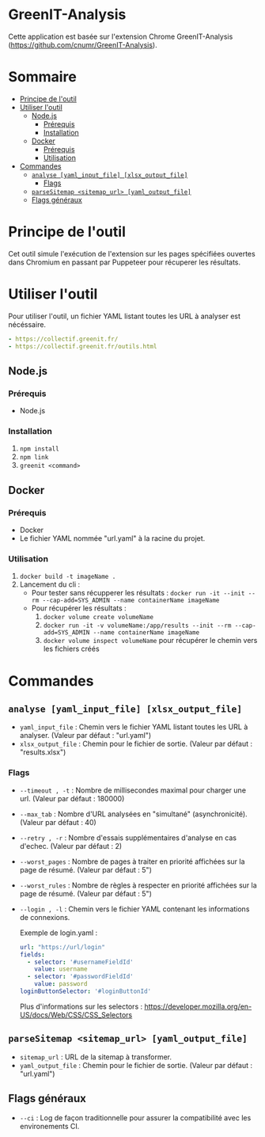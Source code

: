 # GreenIT-Analysis 
Cette application est basée sur l'extension Chrome GreenIT-Analysis (https://github.com/cnumr/GreenIT-Analysis).

# Sommaire
- [Principe de l'outil](#principe-de-loutil)
- [Utiliser l'outil](#utiliser-loutil)
  - [Node.js](#nodejs)
    - [Prérequis](#prérequis)
    - [Installation](#installation)
  - [Docker](#docker)
    - [Prérequis](#prérequis-1)
    - [Utilisation](#utilisation)
- [Commandes](#commandes)
  - [`analyse [yaml_input_file] [xlsx_output_file]`](#analyse-yaml_input_file-xlsx_output_file)
    - [Flags](#flags)
  - [`parseSitemap <sitemap_url> [yaml_output_file]`](#parsesitemap-sitemap_url-yaml_output_file)
  - [Flags généraux](#flags-généraux)

# Principe de l'outil
Cet outil simule l'exécution de l'extension sur les pages spécifiées ouvertes dans Chromium en passant par Puppeteer pour récuperer les résultats.

# Utiliser l'outil
Pour utiliser l'outil, un fichier YAML listant toutes les URL à analyser est nécéssaire.
```yaml
- https://collectif.greenit.fr/
- https://collectif.greenit.fr/outils.html
```

## Node.js

### Prérequis
 - Node.js

### Installation
1. `npm install`
2. `npm link`
3. `greenit <command>`

## Docker

### Prérequis
 - Docker
 - Le fichier YAML nommée "url.yaml" à la racine du projet.

### Utilisation
1. `docker build -t imageName .`
2. Lancement du cli :
    - Pour tester sans récupperer les résultats : `docker run -it --init --rm --cap-add=SYS_ADMIN --name containerName imageName`
    - Pour récupérer les résultats :
        1. `docker volume create volumeName`
        2. `docker run -it -v volumeName:/app/results --init --rm --cap-add=SYS_ADMIN --name containerName imageName`
        3. `docker volume inspect volumeName` pour récupérer le chemin vers les fichiers créés

# Commandes

## `analyse [yaml_input_file] [xlsx_output_file]`

- `yaml_input_file` : Chemin vers le fichier YAML listant toutes les URL à analyser. (Valeur par défaut : "url.yaml")
- `xlsx_output_file` : Chemin pour le fichier de sortie. (Valeur par défaut : "results.xlsx")

### Flags

- `--timeout , -t` : Nombre de millisecondes maximal pour charger une url. (Valeur par défaut : 180000)
- `--max_tab` : Nombre d'URL analysées en "simultané" (asynchronicité). (Valeur par défaut : 40)
- `--retry , -r` : Nombre d'essais supplémentaires d'analyse en cas d'echec. (Valeur par défaut : 2)
- `--worst_pages` : Nombre de pages à traiter en priorité affichées sur la page de résumé. (Valeur par défaut : 5")
- `--worst_rules` : Nombre de règles à respecter en priorité affichées sur la page de résumé. (Valeur par défaut : 5")
- `--login , -l` : Chemin vers le fichier YAML contenant les informations de connexions.

  Exemple de login.yaml :
  ```yaml
  url: "https://url/login"
  fields:
    - selector: '#usernameFieldId'
      value: username
    - selector: '#passwordFieldId'
      value: password
  loginButtonSelector: '#loginButtonId'
  ```
  Plus d'informations sur les selectors : https://developer.mozilla.org/en-US/docs/Web/CSS/CSS_Selectors

## `parseSitemap <sitemap_url> [yaml_output_file]`

- `sitemap_url` : URL de la sitemap à transformer.
- `yaml_output_file` : Chemin pour le fichier de sortie. (Valeur par défaut : "url.yaml")

## Flags généraux

- `--ci` : Log de façon traditionnelle pour assurer la compatibilité avec les environements CI.

